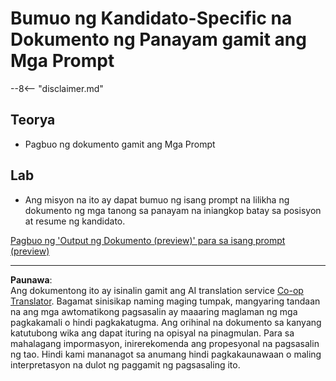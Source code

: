 <!--
CO_OP_TRANSLATOR_METADATA:
{
  "original_hash": "baabc695cc38bcfe66668df8efe2b8c2",
  "translation_date": "2025-10-22T18:48:43+00:00",
  "source_file": "docs/operative-preview/10-generate-documents/README.md",
  "language_code": "tl"
}
-->
# Bumuo ng Kandidato-Specific na Dokumento ng Panayam gamit ang Mga Prompt

--8<-- "disclaimer.md"

## Teorya

- Pagbuo ng dokumento gamit ang Mga Prompt

## Lab

- Ang misyon na ito ay dapat bumuo ng isang prompt na lilikha ng dokumento ng mga tanong sa panayam na iniangkop batay sa posisyon at resume ng kandidato.

[Pagbuo ng 'Output ng Dokumento (preview)' para sa isang prompt (preview)](https://learn.microsoft.com/ai-builder/generate-document-output-prompt)

---

**Paunawa**:  
Ang dokumentong ito ay isinalin gamit ang AI translation service [Co-op Translator](https://github.com/Azure/co-op-translator). Bagamat sinisikap naming maging tumpak, mangyaring tandaan na ang mga awtomatikong pagsasalin ay maaaring maglaman ng mga pagkakamali o hindi pagkakatugma. Ang orihinal na dokumento sa kanyang katutubong wika ang dapat ituring na opisyal na pinagmulan. Para sa mahalagang impormasyon, inirerekomenda ang propesyonal na pagsasalin ng tao. Hindi kami mananagot sa anumang hindi pagkakaunawaan o maling interpretasyon na dulot ng paggamit ng pagsasaling ito.